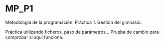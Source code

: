 # MP_P1
Metodología de la programación. Práctica 1. Gestión del gimnasio.

Práctica utilizando ficheros, paso de parámetros...
Prueba de cambio para comprobar si aquí funciona.